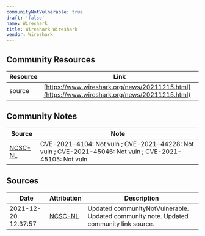 ```yaml
---
communityNotVulnerable: true
draft: 'false'
name: Wireshark
title: Wireshark Wireshark
vendor: Wireshark
---
```



## Community Resources
| Resource | Link |
| --- | --- |
| source | [https://www.wireshark.org/news/20211215.html](https://www.wireshark.org/news/20211215.html) |

## Community Notes
| Source | Note |
| --- | --- |
| [NCSC-NL](https://github.com/NCSC-NL/log4shell/blob/main/software/README.md) | CVE-2021-4104: Not vuln ; CVE-2021-44228: Not vuln ; CVE-2021-45046: Not vuln ; CVE-2021-45105: Not vuln </ul> |

## Sources
| Date | Attribution | Description |
| --- | --- | --- |
| 2021-12-20 12:37:57 | [NCSC-NL](https://github.com/NCSC-NL/log4shell/blob/main/software/README.md) | Updated communityNotVulnerable. Updated community note. Updated community link source.  |

